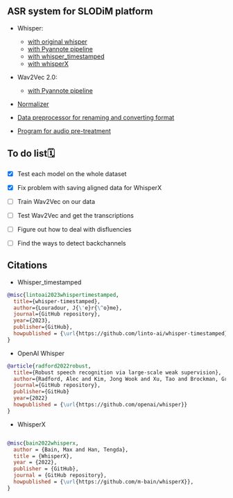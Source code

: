 ## ASR system for SLODiM platform

- Whisper:

  - [with original whisper](whisper_transcribe.py)
  - [with Pyannote pipeline](whisper_pyannote.py)
  - [with whisper_timestamped](whisper_ts_norm.py)
  - [with whisperX](whisperx_norm.py)

- Wav2Vec 2.0:

  - [with Pyannote pipeline](wav2vec_pyannote.py)

- [Normalizer](normalizer.py)
- [Data preprocessor for renaming and converting format](data_preprocessor.py)
- [Program for audio pre-treatment](audio_pre-treatment.py)

## To do list🗓

- [x] Test each model on the whole dataset

- [x] Fix problem with saving aligned data for WhisperX

- [ ] Train Wav2Vec on our data

- [ ] Test Wav2Vec and get the transcriptions

- [ ] Figure out how to deal with disfluencies

- [ ] Find the ways to detect backchannels

## Citations

- Whisper_timestamped

```bibtex
@misc{lintoai2023whispertimestamped,
  title={whisper-timestamped},
  author={Louradour, J{\'e}r{\^o}me},
  journal={GitHub repository},
  year={2023},
  publisher={GitHub},
  howpublished = {\url{https://github.com/linto-ai/whisper-timestamped}}
}
```

- OpenAI Whisper

```bibtex
@article{radford2022robust,
  title={Robust speech recognition via large-scale weak supervision},
  author={Radford, Alec and Kim, Jong Wook and Xu, Tao and Brockman, Greg and McLeavey, Christine and Sutskever, Ilya},
  journal={GitHub repository},
  publisher={GitHub}
  year={2022}
  howpublished = {\url{https://github.com/openai/whisper}}
}
```

- WhisperX

```bibtex

@misc{bain2022whisperx,
  author = {Bain, Max and Han, Tengda},
  title = {WhisperX},
  year = {2022},
  publisher = {GitHub},
  journal = {GitHub repository},
  howpublished = {\url{https://github.com/m-bain/whisperX}},
}
```
